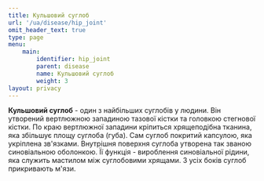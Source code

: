 ```yaml
---
title: Кульшовий суглоб
url: '/ua/disease/hip_joint'
omit_header_text: true
type: page
menu:
    main:
        identifier: hip_joint
        parent: disease
        name: Кульшовий суглоб
        weight: 3
layout: privacy
---
```


**Кульшовий суглоб** - один з найбільших суглобів у людини. Він утворений вертлюжною западиною тазової кістки та
головкою стегнової кістки. По краю вертлюжної западини кріпиться хрящеподібна тканина, яка збільшує площу суглоба
(губа). Сам суглоб покритий капсулою, яка укріплена зв'язками. Внутрішня поверхня суглоба утворена так званою
синовіальною оболонкою. Її функція - вироблення синовіальної рідини, яка служить мастилом між суглобовими хрящами. З
усіх боків суглоб прикривають м'язи.